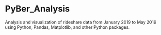# PyBer_Analysis
Analysis and visualization of rideshare data from January 2019 to May 2019 using Python, Pandas, Matplotlib, and other Python packages.
